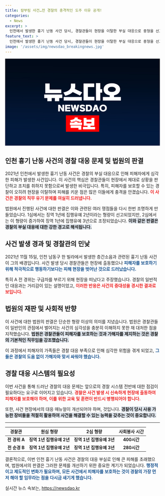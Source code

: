 ```yaml
---
title: 칼부림 사건…전 경찰의 충격적인 도주 이유 공개!
categories:
  - News
excerpt: >
  인천에서 발생한 흉기 난동 사건 당시, 경찰관들이 현장을 이탈한 부실 대응으로 중형을 선고받았다. 피해자를 보호하기는커녕 도망친 이들의 엉터리 변명이 재판부의 질타를 받으며 법의 심판을 받았다.
feature_text: >
  인천에서 발생한 흉기 난동 사건 당시, 경찰관들이 현장을 이탈한 부실 대응으로 중형을 선고받았다. 피해자를 보호하기는커녕 도망친 이들의 엉터리 변명이 재판부의 질타를 받으며 법의 심판을 받았다.
image: '/assets/img/newsdao_breakingnews.jpg'
---
```


<p><img src="/assets/img/newsdao_breakingnews.jpg" alt="implanttips 속보" /></p>

<h2 data-ke-size="size26">인천 흉기 난동 사건의 경찰 대응 문제 및 법원의 판결</h2>

<p data-ke-size="size16">2021년 인천에서 발생한 흉기 난동 사건은 경찰의 부실 대응으로 인해 피해자에게 심각한 피해가 발생한 사건입니다. 이 사건의 핵심은 경찰관들이 현장에서 제대로 상황을 판단하고 조치를 취하지 못함으로써 발생한 비극입니다. 특히, 피해자를 보호할 수 있는 경찰이 오히려 현장을 이탈하며 피해를 키운 점은 많은 이들에게 충격을 안겼습니다. <b><span style="color: #ee2323;">이 사건은 경찰의 직무 유기 문제를 여실히 드러냅니다.</span></b></p>

<p data-ke-size="size16">법원에서 진행된 사건에 대한 판결은 이와 관련된 여러 쟁점들을 다시 한번 조명하게 만들었습니다. 1심에서는 징역 1년에 집행유예 2년이라는 형량이 선고되었지만, 2심에서는 이 형량이 증가하여 징역 1년에 집행유예 3년으로 조정되었습니다. <b><span style="background-color: #21538527;">이와 같은 판결은 경찰의 부실 대응에 대한 강한 경고로 해석됩니다.</span></b></p>

<h2 data-ke-size="size26">사건 발생 경과 및 경찰관의 민낯</h2>

<p data-ke-size="size16">2021년 11월 15일, 인천 남동구 한 빌라에서 발생한 층간소음과 관련된 흉기 난동 사건이 그의 배경입니다. 사건 발생 당시 경찰관들은 현장에 출동했으나 <b><span style="color: #1a5490;">피해자를 보호하기 위해 적극적으로 행동하기보다는 피해 현장을 벗어난 것으로 드러났습니다.</span></b></p>

<p data-ke-size="size16">특히 A 전 경위는 구급차를 부르기 위해 현장을 떠났다고 주장했습니다. 경찰의 일반적인 대응과는 거리감이 있는 설명이었고, <b><span style="color: #ee2323;">이러한 반응은 사건의 중대성을 경시한 결과로 보입니다.</span></b></p>

<h2 data-ke-size="size26">법원의 재판 및 사회적 반향</h2>

<p data-ke-size="size16">이 사건에 대한 법원의 판결은 단순한 형량 이상의 의미를 지녔습니다. 법원은 경찰관들이 일반인의 관점에서 벌어지는 사건의 심각성을 충분히 이해하지 못한 채 대처한 점을 지적했습니다. <b><span style="background-color: #21538527;">법원은 경찰관들이 피해자를 보호하는 것과 가해자를 제지하는 것은 경찰의 기본적인 직무임을 강조했습니다.</span></b></p>

<p data-ke-size="size16">이 과정에서 피해자의 가족들은 경찰 대응 부족으로 인해 심각한 위험을 겪게 되었고, <b><span style="color: #1a5490;">그들은 경찰의 도움 없이 가해자와 맞서 싸워야 했습니다.</span></b></p>

<h2 data-ke-size="size26">경찰 대응 시스템의 필요성</h2>

<p data-ke-size="size16">이번 사건을 통해 드러난 경찰의 대응 문제는 앞으로의 경찰 시스템 전반에 대한 점검이 필요하다는 요구로 이어지고 있습니다. <b><span style="color: #ee2323;">경찰은 사건 발생 시 신속하게 현장에 출동하여 피해자를 보호해야 하며, 이를 위한 교육 및 훈련이 반드시 병행되어야 합니다.</span></b></p>

<p data-ke-size="size16">또한, 사건 현장에서의 대응 매뉴얼이 개선되어야 하며, 것입니다. <b><span style="background-color: #21538527;">경찰이 당시 사용 가능한 장비들을 적절히 활용하여 사건을 해결할 수 있는 능력을 갖추는 것이 중요합니다.</span></b></p>

<hr />

<table style="width: 100%;">
    <thead>
        <tr>
            <th><b>경찰관</b></th>
            <th><b>원심 형량</b></th>
            <th><b>2심 형량</b></th>
            <th><b>사회봉사 시간</b></th>
        </tr>
    </thead>
    <tbody>
        <tr>
            <td style="text-align: center; height: 17px;"><b>전 경위 A</b></td>
            <td style="text-align: center; height: 17px;"><b>징역 1년 집행유예 2년</b></td>
            <td style="text-align: center; height: 17px;"><b>징역 1년 집행유예 3년</b></td>
            <td style="text-align: center; height: 17px;"><b>400시간</b></td>
        </tr>
        <tr>
            <td style="text-align: center; height: 17px;"><b>전 순경 B</b></td>
            <td style="text-align: center; height: 17px;"><b>징역 1년 집행유예 2년</b></td>
            <td style="text-align: center; height: 17px;"><b>징역 1년 집행유예 3년</b></td>
            <td style="text-align: center; height: 17px;"><b>280시간</b></td>
        </tr>
    </tbody>
</table>

<p data-ke-size="size16">결론적으로, 이번 인천 흉기 난동 사건은 경찰의 대응 부실로 인해 큰 피해를 초래했으며, 법원에서의 판결은 그러한 문제를 개선하기 위한 중요한 계기가 되었습니다. <b><span style="color: #1a5490;">행정적이고 제도적인 변화가 필요하며, 모든 사건에서 피해자를 보호하는 것이 경찰의 가장 먼저 해야 할 임무라는 점을 다시금 새기게 했습니다.</span></b></p>
실시간 뉴스 속보는, <a href="https://newsdao.kr" rel="dofollow">https://newsdao.kr</a>


